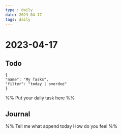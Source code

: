 ```yaml
---
type : daily
date: 2023-04-17
tags: daily
---
```


# 2023-04-17

## Todo
```todoist
{
"name": "My Tasks",
"filter": "today | overdue"
}
```
%%
Put your daily task here
%%


## Journal 
%%
Tell me what append today
How do you feel
%%